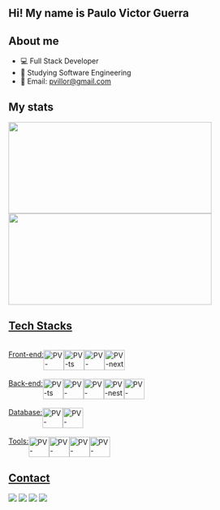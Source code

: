 ## Hi! My name is Paulo Victor Guerra

## About me
- 💻 Full Stack Developer
- 📓 Studying Software Engineering
- 📧 Email: pvillor@gmail.com
  
## My stats
<div>
  <a href="https://github.com/pvillor">
  <img height="180em" width="400px" src="https://github-readme-stats.vercel.app/api/top-langs/?username=pvillor&layout=compact&langs_count=5&theme=dark"/>
  <img height="180em" width="400px" src="https://github-readme-stats.vercel.app/api?username=pvillor&show_icons=true&theme=dark&include_all_commits=true&count_private=true"/>
</div>

## Tech Stacks
  <div style="display: inline_block"><br>
    <div style="display: flex">
      Front-end: 
      <img align="center" alt="PV-tailwind" height="40" width="40" src="https://cdn.jsdelivr.net/gh/devicons/devicon@latest/icons/tailwindcss/tailwindcss-original.svg">
      <img align="center" alt="PV-ts" height="40" width="40" src="https://cdn.jsdelivr.net/gh/devicons/devicon/icons/typescript/typescript-original.svg">
      <img align="center" alt="PV-react" height="40" width="40" src="https://cdn.jsdelivr.net/gh/devicons/devicon/icons/react/react-original.svg">
      <img align="center" alt="PV-next" height="40" width="40" src="https://cdn.jsdelivr.net/gh/devicons/devicon@latest/icons/nextjs/nextjs-original.svg">
    </div>
    <br>
    <div style="display: flex">
      Back-end: 
      <img align="center" alt="PV-ts" height="40" width="40" src="https://cdn.jsdelivr.net/gh/devicons/devicon/icons/typescript/typescript-original.svg">
      <img align="center" alt="PV-node" height="40" width="40" src="https://cdn.jsdelivr.net/gh/devicons/devicon@latest/icons/nodejs/nodejs-plain-wordmark.svg">
      <img align="center" alt="PV-fastify" height="40" width="40" src="https://cdn.jsdelivr.net/gh/devicons/devicon@latest/icons/fastify/fastify-original.svg" />
      <img align="center" alt="PV-nest" height="40" width="40" src="https://cdn.jsdelivr.net/gh/devicons/devicon@latest/icons/nestjs/nestjs-original.svg">
      <img align="center" alt="PV-prisma" height="40" width="40" src="https://cdn.jsdelivr.net/gh/devicons/devicon@latest/icons/prisma/prisma-original.svg" />
    </div>
    <br>
    <div style="display: flex">
      Database: 
      <img align="center" alt="PV-postgres" height="40" width="40" src="https://cdn.jsdelivr.net/gh/devicons/devicon/icons/postgresql/postgresql-plain.svg">
      <img align="center" alt="PV-mongodb" height="40" width="40" src="https://cdn.jsdelivr.net/gh/devicons/devicon@latest/icons/mongodb/mongodb-plain-wordmark.svg">
    </div>
    <br>
    <div style="display: flex">
      Tools: 
      <img align="center" alt="PV-vscode" height="40" width="40" src="https://cdn.jsdelivr.net/gh/devicons/devicon/icons/vscode/vscode-original.svg" />
      <img align="center" alt="PV-docker" height="40" width="40" src="https://cdn.jsdelivr.net/gh/devicons/devicon/icons/docker/docker-plain.svg">
      <img align="center" alt="PV-insomnia" height="40" width="40" src="https://cdn.jsdelivr.net/gh/devicons/devicon@latest/icons/insomnia/insomnia-original-wordmark.svg">
      <img align="center" alt="PV-swagger" height="40" width="40" src="https://cdn.jsdelivr.net/gh/devicons/devicon@latest/icons/swagger/swagger-original.svg">
    </div>
  </div>

  ## Contact
  <div>
    <a href="https://www.linkedin.com/in/paulovictorguerra" target="_blank"><img src="https://img.shields.io/badge/-LinkedIn-%23007785?style=for-the-badge&logo=linkedin&logoColor=white" targe="_blank"></a>
    <a href="https://instagram.com/pvillor_" target="_blank"><img src="https://img.shields.io/badge/-Instagram-%23E4405F?style=for-the-badge&logo=instagram&logoColor=white" target="_blank"></a>
    <a href="mailto:pvillor@gmail.com"><img src="https://img.shields.io/badge/-Gmail-%23333?style=for-the-badge&logo=gmail&logoColor=white" target="_blank"></a>
    <a href="https://www.twitch.tv/pvillor" target="_blank"><img src="https://img.shields.io/badge/Twitch-9146FF?style=for-the-badge&logo=twitch&logoColor=white" target="_blank"></a>
  </div>
